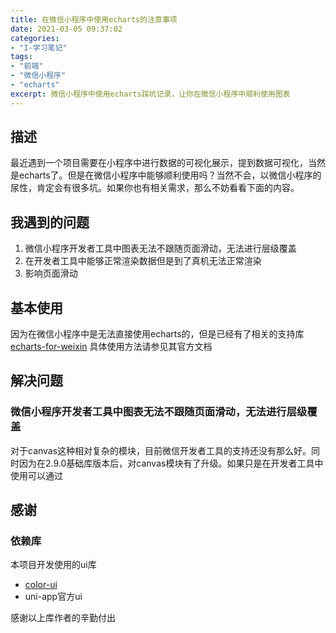 ```yaml
---
title: 在微信小程序中使用echarts的注意事项
date: 2021-03-05 09:37:02
categories:
- "I-学习笔记"
tags:
- "前端"
- "微信小程序"
- "echarts"
excerpt: 微信小程序中使用echarts踩坑记录，让你在微信小程序中顺利使用图表
---
```


## 描述

最近遇到一个项目需要在小程序中进行数据的可视化展示，提到数据可视化，当然是echarts了。但是在微信小程序中能够顺利使用吗？当然不会，以微信小程序的尿性，肯定会有很多坑。如果你也有相关需求，那么不妨看看下面的内容。



## 我遇到的问题

1. 微信小程序开发者工具中图表无法不跟随页面滑动，无法进行层级覆盖
2. 在开发者工具中能够正常渲染数据但是到了真机无法正常渲染
3. 影响页面滑动

## 基本使用

因为在微信小程序中是无法直接使用echarts的，但是已经有了相关的支持库[echarts-for-weixin](https://github.com/ecomfe/echarts-for-weixin)
具体使用方法请参见其官方文档

## 解决问题

### 微信小程序开发者工具中图表无法不跟随页面滑动，无法进行层级覆盖

对于canvas这种相对复杂的模块，目前微信开发者工具的支持还没有那么好。同时因为在2.9.0基础库版本后，对canvas模块有了升级。如果只是在开发者工具中使用可以通过

## 感谢

### 依赖库

本项目开发使用的ui库

+ [color-ui](https://github.com/weilanwl/ColorUI)
+ uni-app官方ui

感谢以上库作者的辛勤付出

